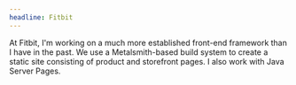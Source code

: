 ```yaml
---
headline: Fitbit
---
```

At Fitbit, I'm working on a much more established front-end framework than I have in the past. We use a Metalsmith-based build system to create a static site consisting of product and storefront pages. I also work with Java Server Pages.
<!-- end -->